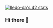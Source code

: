 [![lledo-da's 42 stats](https://badge42.vercel.app/api/v2/cl1oal1bz009509l1t9l59qqm/stats?cursusId=21&coalitionId=undefined)](https://github.com/JaeSeoKim/badge42)

### Hi there 👋

<!--
**leonardoledo/leonardoledo** is a ✨ _special_ ✨ repository because its `README.md` (this file) appears on your GitHub profile.

Here are some ideas to get you started:

- 🔭 I’m currently working on ...
- 🌱 I’m currently learning ...
- 👯 I’m looking to collaborate on ...
- 🤔 I’m looking for help with ...
- 💬 Ask me about ...
- 📫 How to reach me: ...
- 😄 Pronouns: ...
- ⚡ Fun fact: ...
-->
